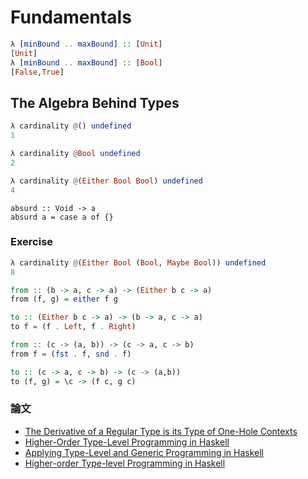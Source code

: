 # Fundamentals

```haskell
λ [minBound .. maxBound] :: [Unit]
[Unit]
λ [minBound .. maxBound] :: [Bool]
[False,True]
```

## The Algebra Behind Types

```haskell
λ cardinality @() undefined
1

λ cardinality @Bool undefined
2

λ cardinality @(Either Bool Bool) undefined
4
```

```shell
absurd :: Void -> a
absurd a = case a of {}
```

### Exercise

```haskell
λ cardinality @(Either Bool (Bool, Maybe Bool)) undefined
8
```

```haskell
from :: (b -> a, c -> a) -> (Either b c -> a)
from (f, g) = either f g

to :: (Either b c -> a) -> (b -> a, c -> a)
to f = (f . Left, f . Right)
```

```haskell
from :: (c -> (a, b)) -> (c -> a, c -> b)
from f = (fst . f, snd . f)

to :: (c -> a, c -> b) -> (c -> (a,b))
to (f, g) = \c -> (f c, g c)
```

### 論文

- [The Derivative of a Regular Type is its Type of One-Hole Contexts](http://strictlypositive.org/diff.pdf)
- [Higher-Order Type-Level Programming in Haskell](https://www.microsoft.com/en-us/research/uploads/prod/2019/03/unsaturated-type-families-icfp-2019.pdf)
- [Applying Type-Level and Generic Programming in Haskell](https://www.cs.ox.ac.uk/projects/utgp/school/andres.pdf)
- [Higher-order Type-level Programming in Haskell](https://www.imperial.ac.uk/media/imperial-college/faculty-of-engineering/computing/public/1718-ug-projects/Csongor-Kiss-Higher-order-type-level-programming-in-Haskell.pdf)
